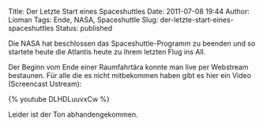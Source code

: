 Title: Der Letzte Start eines Spaceshuttles
Date: 2011-07-08 19:44
Author: Lioman
Tags: Ende, NASA, Spaceshuttle
Slug: der-letzte-start-eines-spaceshuttles
Status: published

Die NASA hat beschlossen das Spaceshuttle-Programm zu beenden und so
startete heute die Atlantis heute zu ihrem letzten Flug ins All.

Der Beginn vom Ende einer Raumfahrtära konnte man live per Webstream
bestaunen. Für alle die es nicht mitbekommen haben gibt es hier ein
Video (Screencast Ustream):

{% youtube DLHDLuuvxCw %}

Leider ist der Ton abhandengekommen.
